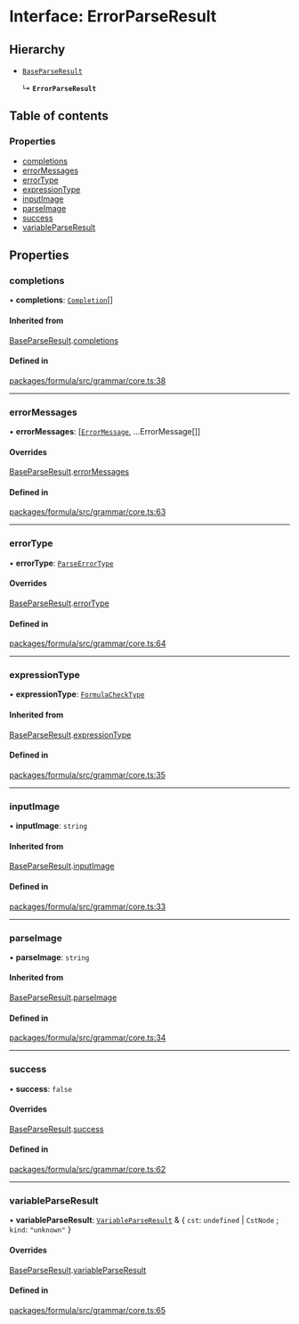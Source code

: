 # Interface: ErrorParseResult

## Hierarchy

- [`BaseParseResult`](BaseParseResult.md)

  ↳ **`ErrorParseResult`**

## Table of contents

### Properties

- [completions](ErrorParseResult.md#completions)
- [errorMessages](ErrorParseResult.md#errormessages)
- [errorType](ErrorParseResult.md#errortype)
- [expressionType](ErrorParseResult.md#expressiontype)
- [inputImage](ErrorParseResult.md#inputimage)
- [parseImage](ErrorParseResult.md#parseimage)
- [success](ErrorParseResult.md#success)
- [variableParseResult](ErrorParseResult.md#variableparseresult)

## Properties

### <a id="completions" name="completions"></a> completions

• **completions**: [`Completion`](../README.md#completion)[]

#### Inherited from

[BaseParseResult](BaseParseResult.md).[completions](BaseParseResult.md#completions)

#### Defined in

[packages/formula/src/grammar/core.ts:38](https://github.com/mashcard/mashcard/blob/main/packages/formula/src/grammar/core.ts#L38)

___

### <a id="errormessages" name="errormessages"></a> errorMessages

• **errorMessages**: [[`ErrorMessage`](ErrorMessage.md), ...ErrorMessage[]]

#### Overrides

[BaseParseResult](BaseParseResult.md).[errorMessages](BaseParseResult.md#errormessages)

#### Defined in

[packages/formula/src/grammar/core.ts:63](https://github.com/mashcard/mashcard/blob/main/packages/formula/src/grammar/core.ts#L63)

___

### <a id="errortype" name="errortype"></a> errorType

• **errorType**: [`ParseErrorType`](../README.md#parseerrortype)

#### Overrides

[BaseParseResult](BaseParseResult.md).[errorType](BaseParseResult.md#errortype)

#### Defined in

[packages/formula/src/grammar/core.ts:64](https://github.com/mashcard/mashcard/blob/main/packages/formula/src/grammar/core.ts#L64)

___

### <a id="expressiontype" name="expressiontype"></a> expressionType

• **expressionType**: [`FormulaCheckType`](../README.md#formulachecktype)

#### Inherited from

[BaseParseResult](BaseParseResult.md).[expressionType](BaseParseResult.md#expressiontype)

#### Defined in

[packages/formula/src/grammar/core.ts:35](https://github.com/mashcard/mashcard/blob/main/packages/formula/src/grammar/core.ts#L35)

___

### <a id="inputimage" name="inputimage"></a> inputImage

• **inputImage**: `string`

#### Inherited from

[BaseParseResult](BaseParseResult.md).[inputImage](BaseParseResult.md#inputimage)

#### Defined in

[packages/formula/src/grammar/core.ts:33](https://github.com/mashcard/mashcard/blob/main/packages/formula/src/grammar/core.ts#L33)

___

### <a id="parseimage" name="parseimage"></a> parseImage

• **parseImage**: `string`

#### Inherited from

[BaseParseResult](BaseParseResult.md).[parseImage](BaseParseResult.md#parseimage)

#### Defined in

[packages/formula/src/grammar/core.ts:34](https://github.com/mashcard/mashcard/blob/main/packages/formula/src/grammar/core.ts#L34)

___

### <a id="success" name="success"></a> success

• **success**: ``false``

#### Overrides

[BaseParseResult](BaseParseResult.md).[success](BaseParseResult.md#success)

#### Defined in

[packages/formula/src/grammar/core.ts:62](https://github.com/mashcard/mashcard/blob/main/packages/formula/src/grammar/core.ts#L62)

___

### <a id="variableparseresult" name="variableparseresult"></a> variableParseResult

• **variableParseResult**: [`VariableParseResult`](VariableParseResult.md) & { `cst`: `undefined` \| `CstNode` ; `kind`: ``"unknown"``  }

#### Overrides

[BaseParseResult](BaseParseResult.md).[variableParseResult](BaseParseResult.md#variableparseresult)

#### Defined in

[packages/formula/src/grammar/core.ts:65](https://github.com/mashcard/mashcard/blob/main/packages/formula/src/grammar/core.ts#L65)
